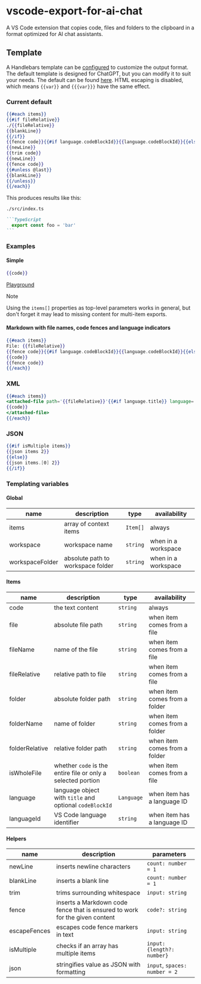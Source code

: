  # vscode-export-for-ai-chat

A VS Code extension that copies code, files and folders to the clipboard in a format optimized for AI chat assistants.

## Template

A Handlebars template can be [configured](vscode://settings/export-for-ai-chat.template) to customize the output format. The default template is designed for ChatGPT, but you can modify it to suit your needs. The default can be found [here](https://github.com/Jaid/vscode-export-for-ai-chat/blob/main/package.json#:~:text=export%2Dfor%2Dai%2Dchat.template). HTML escaping is disabled, which means `{{var}}` and `{{{var}}}` have the same effect.

### Current default

```hbs
{{#each items}}
{{#if fileRelative}}
./{{fileRelative}}
{{blankLine}}
{{/if}}
{{fence code}}{{#if language.codeBlockId}}{{language.codeBlockId}}{{else}}{{languageId}}{{/if}}
{{newLine}}
{{trim code}}
{{newLine}}
{{fence code}}
{{#unless @last}}
{{blankLine}}
{{/unless}}
{{/each}}
```

This produces results like this:

````markdown
./src/index.ts

```TypeScript
  export const foo = 'bar'
```
````

### Examples

#### Simple

```hbs
{{code}}
```
[Playground](https://handlebarsjs.com/playground.html#format=1&currentExample=%7B%22template%22%3A%22%7B%7Bcode%7D%7D%22%2C%22partials%22%3A%5B%5D%2C%22input%22%3A%22%7B%5Cn%20%20code%3A%20'export%20default%201'%5Cn%7D%5Cn%22%2C%22output%22%3A%22export%20default%201%22%2C%22preparationScript%22%3A%22%22%2C%22handlebarsVersion%22%3A%224.7.8%22%7D)

> [!NOTE]
> Using the `items[]` properties as top-level parameters works in general, but don't forget it may lead to missing content for multi-item exports.

#### Markdown with file names, code fences and language indicators

```hbs
{{#each items}}
File: {{fileRelative}}
{{fence code}}{{#if language.codeBlockId}}{{language.codeBlockId}}{{else}}{{languageId}}{{/if}}
{{code}}
{{fence code}}
{{/each}}
```

### XML

```hbs
{{#each items}}
<attached-file path='{{fileRelative}}'{{#if language.title}} language='{{language.title}}'{{/if}}>
{{code}}
</attached-file>
{{/each}}
```
### JSON

```hbs
{{#if isMultiple items}}
{{json items 2}}
{{else}}
{{json items.[0] 2}}
{{/if}}
```

### Templating variables

#### Global

name|description|type|availability
---|---|---|---
items|array of context items|`Item[]`|always
workspace|workspace name|`string`|when in a workspace
workspaceFolder|absolute path to workspace folder|`string`|when in a workspace

#### Items

name|description|type|availability
---|---|---|---
code|the text content|`string`|always
file|absolute file path|`string`|when item comes from a file
fileName|name of the file|`string`|when item comes from a file
fileRelative|relative path to file|`string`|when item comes from a file
folder|absolute folder path|`string`|when item comes from a folder
folderName|name of folder|`string`|when item comes from a folder
folderRelative|relative folder path|`string`|when item comes from a folder
isWholeFile|whether `code` is the entire file or only a selected portion|`boolean`|when item comes from a file
language|language object with `title` and optional `codeBlockId`|`Language`|when item has a language ID
languageId|VS Code language identifier|`string`|when item has a language ID

#### Helpers

name|description|parameters
---|---|---
newLine|inserts newline characters|`count: number = 1`
blankLine|inserts a blank line|`count: number = 1`
trim|trims surrounding whitespace|`input: string`
fence|inserts a Markdown code fence that is ensured to work for the given content|`code?: string`
escapeFences|escapes code fence markers in text|`input: string`
isMultiple|checks if an array has multiple items|`input: {length?: number}`
json|stringifies value as JSON with formatting|`input`, `spaces: number = 2`
